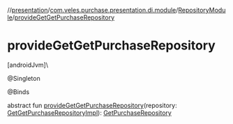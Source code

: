 //[presentation](../../../index.md)/[com.veles.purchase.presentation.di.module](../index.md)/[RepositoryModule](index.md)/[provideGetGetPurchaseRepository](provide-get-get-purchase-repository.md)

# provideGetGetPurchaseRepository

[androidJvm]\

@Singleton

@Binds

abstract fun [provideGetGetPurchaseRepository](provide-get-get-purchase-repository.md)(repository: [GetGetPurchaseRepositoryImpl](../../../../data/data/com.veles.purchase.data.repository.purchase.get/-get-get-purchase-repository-impl/index.md)): [GetPurchaseRepository](../../../../domain/domain/com.veles.purchase.domain.repository.purchase/-get-purchase-repository/index.md)
